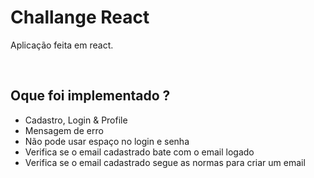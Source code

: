 <h1>Challange React</h1>
<p>Aplicação feita em react.</p>
<br/>
<h2>Oque foi implementado ?</h2>
<ul>
  <li>Cadastro, Login & Profile</li>
  <li>Mensagem de erro</li>
  <li>Não pode usar espaço no login e senha</li>
  <li>Verifica se o email cadastrado bate com o email logado</li>
  <li>Verifica se o email cadastrado segue as normas para criar um email</li>
</ul>
